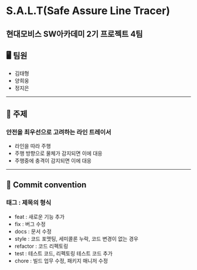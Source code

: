 # S.A.L.T(Safe Assure Line Tracer)
## 현대모비스 SW아카데미 2기 프로젝트 4팀
## 🖥 팀원
* 김태형
* 양희웅
* 정지은
***
## 🎯 주제
### 안전을 최우선으로 고려하는 라인 트레이서
* 라인을 따라 주행
* 주행 방향으로 물체가 감지되면 이에 대응
* 주행중에 충격이 감지되면 이에 대응
***
## 📨 Commit convention
### 태그 : 제목의 형식
* feat : 새로운 기능 추가
* fix : 버그 수정
* docs : 문서 수정
* style : 코드 포맷팅, 세미콜론 누락, 코드 변경이 없는 경우
* refactor : 코드 리펙토링
* test : 테스트 코드, 리펙토링 테스트 코드 추가
* chore : 빌드 업무 수정, 패키지 매니저 수정